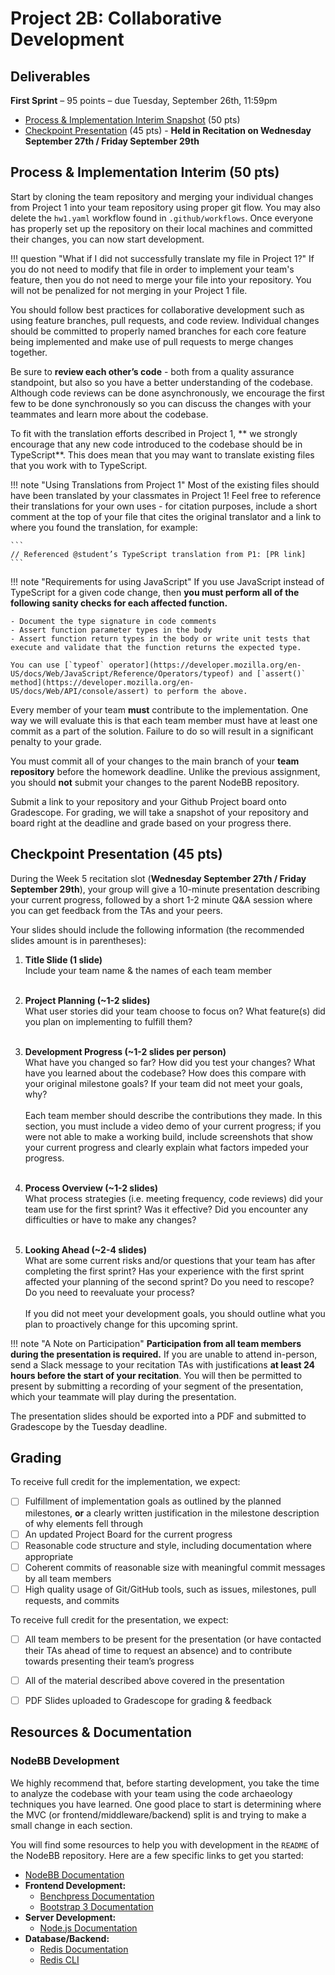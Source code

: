 # Project 2B: Collaborative Development

## Deliverables

**First Sprint** – 95 points – due Tuesday, September 26th, 11:59pm

- [Process & Implementation Interim Snapshot](#process--implementation-interim-50-pts) (50 pts)
- [Checkpoint Presentation](#checkpoint-presentation-50-pts) (45 pts) - **Held in Recitation on Wednesday September 27th / Friday September 29th**


## Process & Implementation Interim (50 pts)

Start by cloning the team repository and merging your individual changes from Project 1 into your team repository using proper git flow. You may also delete the `hw1.yaml` workflow found in `.github/workflows`. Once everyone has properly set up the repository on their local machines and committed their changes, you can now start development.

!!! question "What if I did not successfully translate my file in Project 1?"
    If you do not need to modify that file in order to implement your team's feature, then you do not need to merge your file into your repository. You will not be penalized for not merging in your Project 1 file.

You should follow best practices for collaborative development such as using feature branches, pull requests, and code review. Individual changes should be committed to properly named branches for each core feature being implemented and make use of pull requests to merge changes together. 

Be sure to **review each other’s code** - both from a quality assurance standpoint, but also so you have a better understanding of the codebase. Although code reviews can be done asynchronously, we encourage the first few to be done synchronously so you can discuss the changes with your teammates and learn more about the codebase.

To fit with the translation efforts described in Project 1, ** we strongly encourage that any new code introduced to the codebase should be in TypeScript**. This does mean that you may want to translate existing files that you work with to TypeScript.

!!! note "Using Translations from Project 1"
    Most of the existing files should have been translated by your classmates in Project 1! Feel free to reference their translations for your own uses - for citation purposes, include a short comment at the top of your file that cites the original translator and a link to where you found the translation, for example:

    ```
    // Referenced @student’s TypeScript translation from P1: [PR link]
    ```

!!! note "Requirements for using JavaScript"
    If you use JavaScript instead of TypeScript for a given code change, then **you must perform all of the following sanity checks for each affected function.**
    
    - Document the type signature in code comments
    - Assert function parameter types in the body
    - Assert function return types in the body or write unit tests that execute and validate that the function returns the expected type.
    
    You can use [`typeof` operator](https://developer.mozilla.org/en-US/docs/Web/JavaScript/Reference/Operators/typeof) and [`assert()` method](https://developer.mozilla.org/en-US/docs/Web/API/console/assert) to perform the above.

Every member of your team **must** contribute to the implementation. One way we will evaluate this is that each team member must have at least one commit as a part of the solution. Failure to do so will result in a significant penalty to your grade.

You must commit all of your changes to the main branch of your **team repository** before the homework deadline. Unlike the previous assignment, you should **not** submit your changes to the parent NodeBB repository.

Submit a link to your repository and your Github Project board onto Gradescope. For grading, we will take a snapshot of your repository and board right at the deadline and grade based on your progress there.


## Checkpoint Presentation (45 pts)

During the Week 5 recitation slot (**Wednesday September 27th / Friday September 29th**), your group will give a 10-minute presentation describing your current progress, followed by a short 1-2 minute Q&A session where you can get feedback from the TAs and your peers.

Your slides should include the following information (the recommended slides amount is in parentheses):

1. **Title Slide (1 slide)** <br/>
Include your team name & the names of each team member<br/><br/>

2. **Project Planning (~1-2 slides)** <br/>
What user stories did your team choose to focus on? What feature(s) did you plan on implementing to fulfill them?<br/><br/>

3. **Development Progress (~1-2 slides per person)** <br/>
What have you changed so far? How did you test your changes? What have you learned about the codebase? How does this compare with your original milestone goals? If your team did not meet your goals, why? <br/><br/>
Each team member should describe the contributions they made. In this section, you must include a video demo of your current progress; if you were not able to make a working build, include screenshots that show your current progress and clearly explain what factors impeded your progress.<br/><br/>

4. **Process Overview (~1-2 slides)** <br/>
What process strategies (i.e. meeting frequency, code reviews) did your team use for the first sprint? Was it effective? Did you encounter any difficulties or have to make any changes?<br/><br/>

5. **Looking Ahead (~2-4 slides)** <br/>
What are some current risks and/or questions that your team has after completing the first sprint? Has your experience with the first sprint affected your planning of the second sprint? Do you need to rescope? Do you need to reevaluate your process?<br/><br/>
If you did not meet your development goals, you should outline what you plan to proactively change for this upcoming sprint.<br/>

!!! note "A Note on Participation"
    **Participation from all team members during the presentation is required.** If you are unable to attend in-person, send a Slack message to your recitation TAs with justifications **at least 24 hours before the start of your recitation**. You will then be permitted to present by submitting a recording of your segment of the presentation, which your teammate will play during the presentation.

The presentation slides should be exported into a PDF and submitted to Gradescope by the Tuesday deadline.


## Grading

To receive full credit for the implementation, we expect:

- [ ] Fulfillment of implementation goals as outlined by the planned milestones, **or** a clearly written justification in the milestone description of why elements fell through
- [ ] An updated Project Board for the current progress
- [ ] Reasonable code structure and style, including documentation where appropriate
- [ ] Coherent commits of reasonable size with meaningful commit messages by all team members
- [ ] High quality usage of Git/GitHub tools, such as issues, milestones, pull requests, and commits

To receive full credit for the presentation, we expect:

- [ ] All team members to be present for the presentation (or have contacted their TAs ahead of time to request an absence) and to contribute towards presenting their team’s progress
- [ ] All of the material described above covered in the presentation
- [ ] PDF Slides uploaded to Gradescope for grading & feedback


## Resources & Documentation

### NodeBB Development

We highly recommend that, before starting development, you take the time to analyze the codebase with your team using the code archaeology techniques you have learned. One good place to start is determining where the MVC (or frontend/middleware/backend) split is and trying to make a small change in each section.

You will find some resources to help you with development in the `README` of the NodeBB repository. Here are a few specific links to get you started:

* [NodeBB Documentation](http://docs.nodebb.org)
* **Frontend Development:**
    * [Benchpress Documentation](https://github.com/benchpressjs/benchpressjs)
    * [Bootstrap 3 Documentation ](http://getbootstrap.com/)
* **Server Development:**
    * [Node.js Documentation](https://nodejs.org/en/docs/)
* **Database/Backend:**
    * [Redis Documentation](https://redis.io/docs/)
    * [Redis CLI](https://redis.io/docs/manual/cli/)

